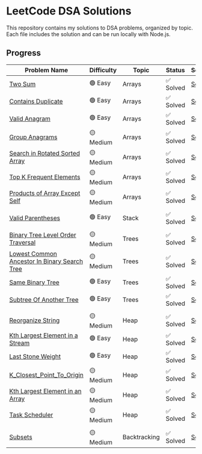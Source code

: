 # LeetCode DSA Solutions

This repository contains my solutions to DSA problems, organized by topic. Each file includes the solution and can be run locally with Node.js.

## Progress
| Problem Name | Difficulty | Topic  | Status  | Solution                        |
|--------------|------------|--------|---------|---------------------------------|
| [Two Sum](https://leetcode.com/problems/two-sum/) | 🟢 Easy       | Arrays | ✅ Solved | [Solution](./Arrays/Two_Sum.js) |
| [Contains Duplicate](https://leetcode.com/problems/contains-duplicate) | 🟢 Easy       | Arrays | ✅ Solved | [Solution](./Arrays/Contains_Duplicate.js) |
| [Valid Anagram](https://leetcode.com/problems/valid-anagram) | 🟢 Easy       | Arrays | ✅ Solved | [Solution](./Arrays/Valid_Anagram.js) |
| [Group Anagrams](https://leetcode.com/problems/group-anagrams) | 🟡 Medium       | Arrays | ✅ Solved | [Solution](./Arrays/Group_Anagrams.js) |
| [Search in Rotated Sorted Array](https://leetcode.com/problems/search-in-rotated-sorted-array) | 🟡 Medium       | Arrays | ✅ Solved | [Solution](./Arrays/Search_In_Rotated_Sorted_Array.js) |
| [Top K Frequent Elements](https://leetcode.com/problems/top-k-frequent-elements) | 🟡 Medium       | Arrays | ✅ Solved | [Solution](./Arrays/Top_K_Frequent_Elements.js) |
| [Products of Array Except Self](https://leetcode.com/problems/product-of-array-except-self) | 🟡 Medium       | Arrays | ✅ Solved | [Solution](./Arrays/Products_of_Array_Except_Self.py) |
|  |        |  |  |  |
| [Valid Parentheses](https://leetcode.com/problems/valid-parentheses) | 🟢 Easy       | Stack | ✅ Solved | [Solution](./Stack/Valid_Parentheses.py) |
|  |        |  |  |  |
| [Binary Tree Level Order Traversal](https://leetcode.com/problems/binary-tree-level-order-traversal) | 🟡 Medium       | Trees | ✅ Solved | [Solution](./Trees/Binary_Tree_Level_Order_Traversal.js) |
| [Lowest Common Ancestor In Binary Search Tree](https://leetcode.com/problems/lowest-common-ancestor-in-binary-search-tree) | 🟡 Medium       | Trees | ✅ Solved | [Solution](./Trees/Lowest_Common_Ancestor_In_Binary_Search_Tree.js) |
| [Same Binary Tree](https://leetcode.com/problems/same-binary-tree) | 🟢 Easy       | Trees | ✅ Solved | [Solution](./Trees/Same_Binary_Tree.js) |
| [Subtree Of Another Tree](https://leetcode.com/problems/subtree-of-another-tree/) | 🟢 Easy       | Trees | ✅ Solved | [Solution](./Trees/Subtree_Of_Another_Tree.js) |
|  |        |  |  |  |
| [Reorganize String](https://leetcode.com/problems/reorganize-string) | 🟡 Medium       | Heap | ✅ Solved | [Solution](./Heap/Reorganize_String.py) |
| [Kth Largest Element in a Stream](https://leetcode.com/problems/kth-largest-element-in-a-stream) | 🟢 Easy       | Heap | ✅ Solved | [Solution](./Heap/Kth_Largest_Element_in_a_Stream.py) |
| [Last Stone Weight](https://leetcode.com/problems/last-stone-weight) | 🟢 Easy       | Heap | ✅ Solved | [Solution](./Heap/Last_Stone_Weight.py) |
| [K_Closest_Point_To_Origin](https://leetcode.com/problems/k-closest-points-to-origin) | 🟡 Medium       | Heap | ✅ Solved | [Solution](./Heap/K_Closest_Point_To_Origin.py) |
| [Kth Largest Element in an Array](https://leetcode.com/problems/kth-largest-element-in-an-array) | 🟡 Medium       | Heap | ✅ Solved | [Solution](./Heap/Kth_Largest_Element_in_an_Array.py) |
| [Task Scheduler](https://leetcode.com/problems/task-scheduler) | 🟡 Medium       | Heap | ✅ Solved | [Solution](./Heap/Task_Scheduler.py) |
|  |        |  |  |  |
| [Subsets](https://leetcode.com/problems/subsets) | 🟡 Medium       | Backtracking | ✅ Solved | [Solution](./Backtracking/Subsets.py) |